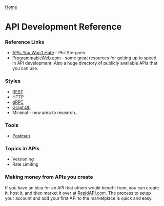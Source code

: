[Home](../)

# API Development Reference

### Reference Links

- [APIs You Won't Hate](https://apisyouwonthate.com/) - Phil Stergoen
- [ProgrammableWeb.com](https://www.programmableweb.com/) - some great resources for getting up to speed in API development. Also a huge directory of publicly available APIs that you can use.

### Styles

- [REST](./rest-api/)
- [HTTP](./http-api/)
- [gRPC](./grpc-api/)
- [GraphQL](./graphql-api/)
- Minimal - new area to research...

### Tools

- [Postman](./postman)

### Topics in APIs

- Versioning
- Rate Limiting

### Making money from APIs you create

If you have an idea for an API that others would benefit from, you can create it, host it, and then market it over at [RapidAPI.com](https://rapidapi.com). The process to setup your account and add your first API to the marketplace is quick and easy.

